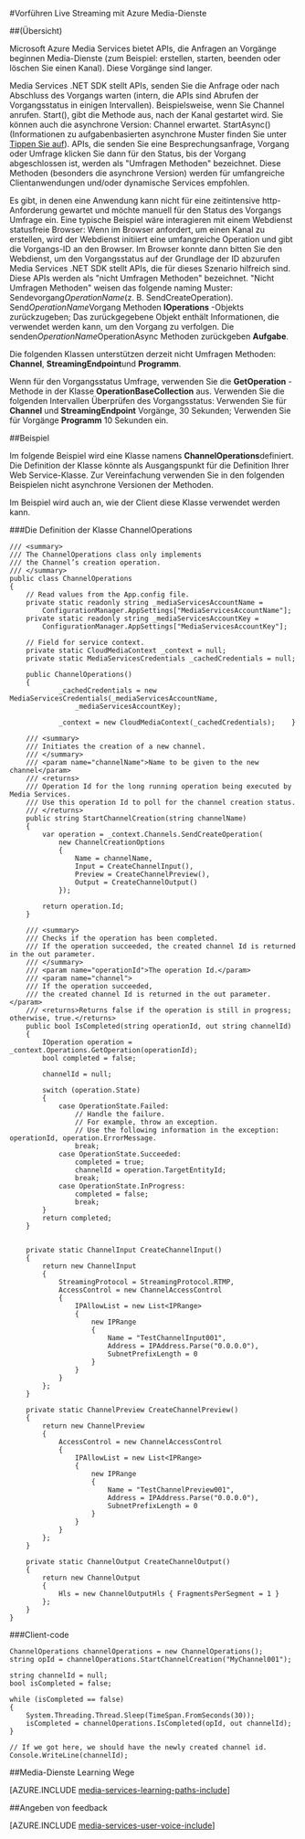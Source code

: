 <properties 
    pageTitle="Abrufen der zeitintensive Vorgänge | Microsoft Azure" 
    description="In diesem Thema wird gezeigt, wie zeitintensive Vorgänge Umfrage." 
    services="media-services" 
    documentationCenter="" 
    authors="juliako" 
    manager="erikre" 
    editor=""/>

<tags 
    ms.service="media-services" 
    ms.workload="media" 
    ms.tgt_pltfrm="na" 
    ms.devlang="na" 
    ms.topic="article" 
    ms.date="09/26/2016" 
    ms.author="juliako"/>


#<a name="delivering-live-streaming-with-azure-media-services"></a>Vorführen Live Streaming mit Azure Media-Dienste

##<a name="overview"></a>(Übersicht)

Microsoft Azure Media Services bietet APIs, die Anfragen an Vorgänge beginnen Media-Dienste (zum Beispiel: erstellen, starten, beenden oder löschen Sie einen Kanal). Diese Vorgänge sind langer.

Media Services .NET SDK stellt APIs, senden Sie die Anfrage oder nach Abschluss des Vorgangs warten (intern, die APIs sind Abrufen der Vorgangsstatus in einigen Intervallen). Beispielsweise, wenn Sie Channel anrufen. Start(), gibt die Methode aus, nach der Kanal gestartet wird. Sie können auch die asynchrone Version: Channel erwartet. StartAsync() (Informationen zu aufgabenbasierten asynchrone Muster finden Sie unter [Tippen Sie auf](https://msdn.microsoft.com/library/hh873175(v=vs.110).aspx)). APIs, die senden Sie eine Besprechungsanfrage, Vorgang oder Umfrage klicken Sie dann für den Status, bis der Vorgang abgeschlossen ist, werden als "Umfragen Methoden" bezeichnet. Diese Methoden (besonders die asynchrone Version) werden für umfangreiche Clientanwendungen und/oder dynamische Services empfohlen.

Es gibt, in denen eine Anwendung kann nicht für eine zeitintensive http-Anforderung gewartet und möchte manuell für den Status des Vorgangs Umfrage ein. Eine typische Beispiel wäre interagieren mit einem Webdienst statusfreie Browser: Wenn im Browser anfordert, um einen Kanal zu erstellen, wird der Webdienst initiiert eine umfangreiche Operation und gibt die Vorgangs-ID an den Browser. Im Browser konnte dann bitten Sie den Webdienst, um den Vorgangsstatus auf der Grundlage der ID abzurufen Media Services .NET SDK stellt APIs, die für dieses Szenario hilfreich sind. Diese APIs werden als "nicht Umfragen Methoden" bezeichnet.
"Nicht Umfragen Methoden" weisen das folgende naming Muster: Sendevorgang*OperationName*(z. B. SendCreateOperation). Send*OperationName*Vorgang Methoden **IOperations** -Objekts zurückzugeben; Das zurückgegebene Objekt enthält Informationen, die verwendet werden kann, um den Vorgang zu verfolgen. Die senden*OperationName*OperationAsync Methoden zurückgeben **Aufgabe<IOperation>**.

Die folgenden Klassen unterstützen derzeit nicht Umfragen Methoden: **Channel**, **StreamingEndpoint**und **Programm**.

Wenn für den Vorgangsstatus Umfrage, verwenden Sie die **GetOperation** -Methode in der Klasse **OperationBaseCollection** aus. Verwenden Sie die folgenden Intervallen Überprüfen des Vorgangsstatus: Verwenden Sie für **Channel** und **StreamingEndpoint** Vorgänge, 30 Sekunden; Verwenden Sie für Vorgänge **Programm** 10 Sekunden ein.


##<a name="example"></a>Beispiel

Im folgende Beispiel wird eine Klasse namens **ChannelOperations**definiert. Die Definition der Klasse könnte als Ausgangspunkt für die Definition Ihrer Web Service-Klasse. Zur Vereinfachung verwenden Sie in den folgenden Beispielen nicht asynchrone Versionen der Methoden.

Im Beispiel wird auch an, wie der Client diese Klasse verwendet werden kann.

###<a name="channeloperations-class-definition"></a>Die Definition der Klasse ChannelOperations

    /// <summary> 
    /// The ChannelOperations class only implements 
    /// the Channel’s creation operation. 
    /// </summary> 
    public class ChannelOperations
    {
        // Read values from the App.config file.
        private static readonly string _mediaServicesAccountName =
            ConfigurationManager.AppSettings["MediaServicesAccountName"];
        private static readonly string _mediaServicesAccountKey =
            ConfigurationManager.AppSettings["MediaServicesAccountKey"];
    
        // Field for service context.
        private static CloudMediaContext _context = null;
        private static MediaServicesCredentials _cachedCredentials = null;
    
        public ChannelOperations()
        {
                _cachedCredentials = new MediaServicesCredentials(_mediaServicesAccountName,
                    _mediaServicesAccountKey);
    
                _context = new CloudMediaContext(_cachedCredentials);    }
    
        /// <summary>  
        /// Initiates the creation of a new channel.  
        /// </summary>  
        /// <param name="channelName">Name to be given to the new channel</param>  
        /// <returns>  
        /// Operation Id for the long running operation being executed by Media Services. 
        /// Use this operation Id to poll for the channel creation status. 
        /// </returns> 
        public string StartChannelCreation(string channelName)
        {
            var operation = _context.Channels.SendCreateOperation(
                new ChannelCreationOptions
                {
                    Name = channelName,
                    Input = CreateChannelInput(),
                    Preview = CreateChannelPreview(),
                    Output = CreateChannelOutput()
                });
    
            return operation.Id;
        }
    
        /// <summary> 
        /// Checks if the operation has been completed. 
        /// If the operation succeeded, the created channel Id is returned in the out parameter.
        /// </summary> 
        /// <param name="operationId">The operation Id.</param> 
        /// <param name="channel">
        /// If the operation succeeded, 
        /// the created channel Id is returned in the out parameter.</param>
        /// <returns>Returns false if the operation is still in progress; otherwise, true.</returns> 
        public bool IsCompleted(string operationId, out string channelId)
        {
            IOperation operation = _context.Operations.GetOperation(operationId);
            bool completed = false;
    
            channelId = null;
    
            switch (operation.State)
            {
                case OperationState.Failed:
                    // Handle the failure. 
                    // For example, throw an exception. 
                    // Use the following information in the exception: operationId, operation.ErrorMessage.
                    break;
                case OperationState.Succeeded:
                    completed = true;
                    channelId = operation.TargetEntityId;
                    break;
                case OperationState.InProgress:
                    completed = false;
                    break;
            }
            return completed;
        }
    
    
        private static ChannelInput CreateChannelInput()
        {
            return new ChannelInput
            {
                StreamingProtocol = StreamingProtocol.RTMP,
                AccessControl = new ChannelAccessControl
                {
                    IPAllowList = new List<IPRange>
                    {
                        new IPRange
                        {
                            Name = "TestChannelInput001",
                            Address = IPAddress.Parse("0.0.0.0"),
                            SubnetPrefixLength = 0
                        }
                    }
                }
            };
        }
    
        private static ChannelPreview CreateChannelPreview()
        {
            return new ChannelPreview
            {
                AccessControl = new ChannelAccessControl
                {
                    IPAllowList = new List<IPRange>
                    {
                        new IPRange
                        {
                            Name = "TestChannelPreview001",
                            Address = IPAddress.Parse("0.0.0.0"),
                            SubnetPrefixLength = 0
                        }
                    }
                }
            };
        }
    
        private static ChannelOutput CreateChannelOutput()
        {
            return new ChannelOutput
            {
                Hls = new ChannelOutputHls { FragmentsPerSegment = 1 }
            };
        }
    }

###<a name="the-client-code"></a>Client-code

    ChannelOperations channelOperations = new ChannelOperations();
    string opId = channelOperations.StartChannelCreation("MyChannel001");
    
    string channelId = null;
    bool isCompleted = false;
    
    while (isCompleted == false)
    {
        System.Threading.Thread.Sleep(TimeSpan.FromSeconds(30));
        isCompleted = channelOperations.IsCompleted(opId, out channelId);
    }
    
    // If we got here, we should have the newly created channel id.
    Console.WriteLine(channelId);
 


##<a name="media-services-learning-paths"></a>Media-Dienste Learning Wege

[AZURE.INCLUDE [media-services-learning-paths-include](../../includes/media-services-learning-paths-include.md)]

##<a name="provide-feedback"></a>Angeben von feedback

[AZURE.INCLUDE [media-services-user-voice-include](../../includes/media-services-user-voice-include.md)]
